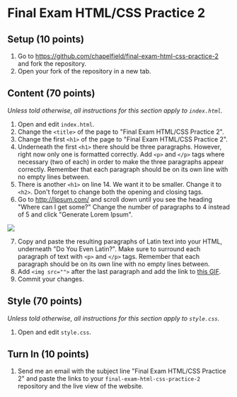 # Final Exam HTML/CSS Practice 2

## Setup (10 points)

1. Go to https://github.com/chapelfield/final-exam-html-css-practice-2 and fork the repository.
2. Open your fork of the repository in a new tab.

## Content (70 points)

*Unless told otherwise, all instructions for this section apply to `index.html`.*

1. Open and edit `index.html`.
2. Change the `<title>` of the page to "Final Exam HTML/CSS Practice 2".
3. Change the first `<h1>` of the page to "Final Exam HTML/CSS Practice 2".
4. Underneath the first `<h1>` there should be three paragraphs. However, right now only one is formatted correctly. Add `<p>` and `</p>` tags where necessary (two of each) in order to make the three paragraphs appear correctly. Remember that each paragraph should be on its own line with no empty lines between.
5. There is another `<h1>` on line 14. We want it to be smaller. Change it to `<h2>`. Don't forget to change both the opening and closing tags.
6. Go to http://lipsum.com/ and scroll down until you see the heading "Where can I get some?" Change the number of paragraphs to 4 instead of 5 and click "Generate Lorem Ipsum".

![](http://i.imgur.com/M9xOfbd.png)

7. Copy and paste the resulting paragraphs of Latin text into your HTML, underneath "Do You Even Latin?". Make sure to surround each paragraph of text with `<p>` and `</p>` tags. Remember that each paragraph should be on its own line with no empty lines between.
8. Add `<img src="">` after the last paragraph and add the link to [this GIF](https://media.tenor.co/images/a27293d4c69a27cb2b258c4433ba83da/raw).
9. Commit your changes.

## Style (70 points)

*Unless told otherwise, all instructions for this section apply to `style.css`.*

1. Open and edit `style.css`.

## Turn In (10 points)

1. Send me an email with the subject line "Final Exam HTML/CSS Practice 2" and paste the links to your `final-exam-html-css-practice-2` repository and the live view of the website.
